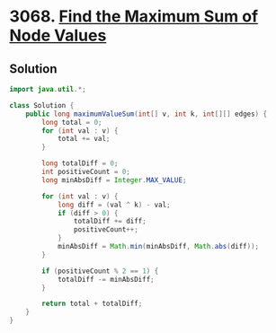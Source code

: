 # 3068. [Find the Maximum Sum of Node Values](https://leetcode.com/problems/find-the-maximum-sum-of-node-values/description/?envType=daily-question&envId=2025-05-23)

## Solution

```java
import java.util.*;

class Solution {
    public long maximumValueSum(int[] v, int k, int[][] edges) {
        long total = 0;
        for (int val : v) {
            total += val;
        }

        long totalDiff = 0;
        int positiveCount = 0;
        long minAbsDiff = Integer.MAX_VALUE;

        for (int val : v) {
            long diff = (val ^ k) - val;
            if (diff > 0) {
                totalDiff += diff;
                positiveCount++;
            }
            minAbsDiff = Math.min(minAbsDiff, Math.abs(diff));
        }

        if (positiveCount % 2 == 1) {
            totalDiff -= minAbsDiff;
        }

        return total + totalDiff;
    }
}
```
